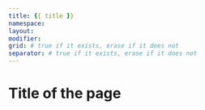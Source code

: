 ```yaml
---
title: {{ title }}
namespace:
layout:
modifier:
grid: # true if it exists, erase if it does not
separator: # true if it exists, erase if it does not
---
```


# Title of the page
